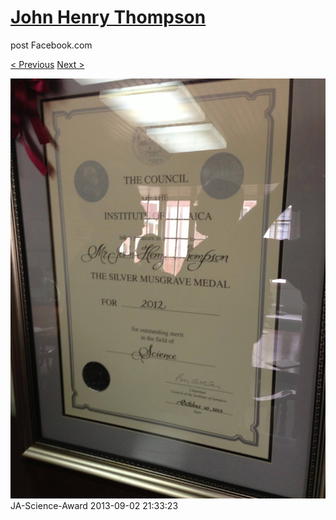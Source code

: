 # [John Henry Thompson](../README.md)
post Facebook.com

[< Previous](2013-09-02-38.md) [Next >](2013-09-02-40.md)

[![](../media/2013-09-02/JA-Science-Award-28.jpg)](../README.md)
JA-Science-Award
2013-09-02 21:33:23